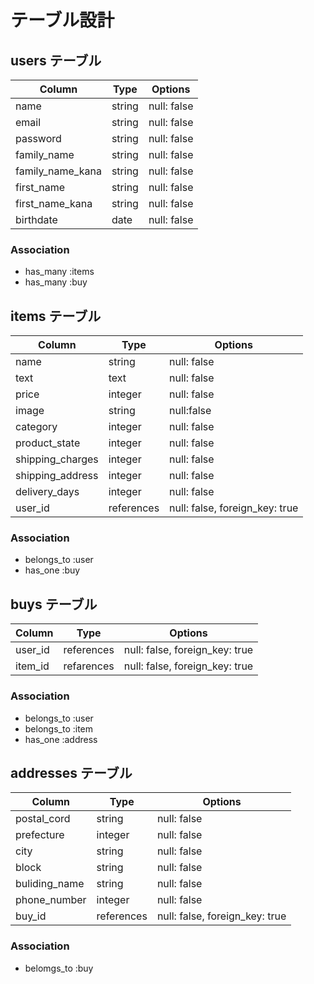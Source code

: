 # テーブル設計

## users テーブル

| Column            | Type   | Options      |
| ---------------   | ------ | -----------  |
| name              | string | null: false  |
| email             | string | null: false  |
| password          | string | null: false  |
| family_name       | string | null: false  |
| family_name_kana  | string | null: false  |
| first_name        | string | null: false  |
| first_name_kana   | string | null: false  |
| birthdate         | date   | null: false  |

### Association

- has_many :items
- has_many :buy

## items テーブル

| Column            | Type        | Options                         |
| ----------------  | ----------- | ------------------------------  |
| name              | string      | null: false                     |
| text              | text        | null: false                     |
| price             | integer     | null: false                     |
| image             | string      | null:false                      |
| category          | integer     | null: false                     |
| product_state     | integer     | null: false                     |
| shipping_charges  | integer     | null: false                     |
| shipping_address  | integer     | null: false                     |
| delivery_days     | integer     | null: false                     |
| user_id           | references  | null: false, foreign_key: true  |

### Association

- belongs_to :user
- has_one :buy

## buys テーブル

| Column      | Type       | Options                         |
| ----------  | ---------- | ------------------------------  |
| user_id     | references | null: false, foreign_key: true  |
| item_id     | refarences | null: false, foreign_key: true  |

### Association

- belongs_to :user
- belongs_to :item
- has_one :address


## addresses テーブル

| Column         | Type       | Options                        |
| -------------  | ---------  | ------------------------------ |
| postal_cord    | string     | null: false                    |
| prefecture     | integer    | null: false                    |
| city           | string     | null: false                    |
| block          | string     | null: false                    |
| buliding_name  | string     | null: false                    |
| phone_number   | integer    | null: false                    |
| buy_id         | references | null: false, foreign_key: true |

### Association

- belomgs_to :buy

